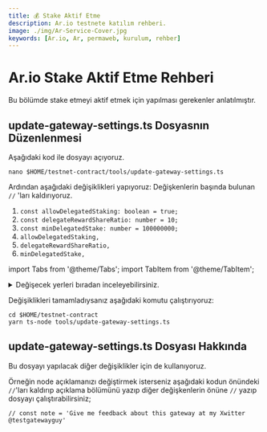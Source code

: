 ```yaml
---
title: 💰 Stake Aktif Etme
description: Ar.io testnete katılım rehberi.
image: ./img/Ar-Service-Cover.jpg
keywords: [Ar.io, Ar, permaweb, kurulum, rehber]
---
```


# Ar.io Stake Aktif Etme Rehberi

Bu bölümde stake etmeyi aktif etmek için yapılması gerekenler anlatılmıştır.

## update-gateway-settings.ts Dosyasnın Düzenlenmesi

Aşağıdaki kod ile dosyayı açıyoruz.
```shell
nano $HOME/testnet-contract/tools/update-gateway-settings.ts
```

Ardından aşağıdaki değişiklikleri yapıyoruz:
Değişkenlerin başında bulunan `//` 'ları kaldırıyoruz. 
1. `const allowDelegatedStaking: boolean = true;`
2. `const delegateRewardShareRatio: number = 10;`
3. `const minDelegatedStake: number = 100000000;`
4. `allowDelegatedStaking,`
5. `delegateRewardShareRatio,`
6. `minDelegatedStake,`

import Tabs from '@theme/Tabs';
import TabItem from '@theme/TabItem';

<details>

<summary>Değişecek yerleri bıradan inceleyebilirsiniz.</summary>

    <Tabs>
    <TabItem value="Orijinal Hali">

    ``` 
    import { JWKInterface } from 'arweave/node/lib/wallet';

    import { IOState } from '../src/types';
    import {
      arnsContractTxId,
      arweave,
      getContractManifest,
      initialize,
      loadWallet,
      warp,
    } from './utilities';

    /* eslint-disable no-console */
    // This script will update the settings for a gateway that is already joined to the network
    // Only the gateway's wallet owner is authorized to adjust these settings
    (async () => {
      initialize();

      // the friendly label for this gateway
      // const label = 'Test Gateway';

      // the fully qualified domain name for this gateway eg. arweave.net
      // const fqdn = 'permanence-testing.org';

      // uncomment the below settings and update as needed
      // the port used for this gateway eg. 443
      // const port = 443

      // the application layer protocol used by this gateway eg http or https
      // const protocol = 'https'

      // an optional gateway properties file located at this Arweave transaction id eg.
      // const properties = 'FH1aVetOoulPGqgYukj0VE0wIhDy90WiQoV3U2PeY44'

      // an optional, short note to further describe this gateway and its status
      // const note = 'Give me feedback about this gateway at my Xwitter @testgatewayguy'

      // The observer wallet public address eg.iKryOeZQMONi2965nKz528htMMN_sBcjlhc-VncoRjA which is used to upload observation reports
      // const observerWallet = '';

      // Enable or disable delegated staking.  If true, other token holders can delegate their stake to this gateway
      // const allowDelegatedStaking: boolean = true;

      // Number between 0-100 indicating the percent of gateway and observer rewards given to delegates eg. 30 is 30% distributed to delegates
      // The default is 0
      // const delegateRewardShareRatio: number = 10;

      // The minimum stake in IO a delegate must use for this for this gateway.  Must be greater than the contracts minimum delegated stake
      // The default is 100 IO
      // const minDelegatedStake: number = 200;

      // Get the key file used for the distribution
      const wallet: JWKInterface = loadWallet();

      // wallet address
      const walletAddress = await arweave.wallets.getAddress(wallet);

      // get contract manifest
      const { evaluationOptions = {} } = await getContractManifest({
        contractTxId: arnsContractTxId,
      });

      // Read the ANT Registry Contract
      const contract = await warp
        .contract<IOState>(arnsContractTxId)
        .connect(wallet)
        .setEvaluationOptions(evaluationOptions)
        .syncState(`https://api.arns.app/v1/contract/${arnsContractTxId}`, {
          validity: true,
        });

      // Include any settings as needed below
      const writeInteraction = await contract.writeInteraction(
        {
          function: 'updateGatewaySettings',
          // label,
          // fqdn,
          // observerWallet,
          // port,
          // protocol,
          // properties,
          // allowDelegatedStaking,
          // delegateRewardShareRatio,
          // minDelegatedStake,
          // note
        },
        {
          disableBundling: true,
        },
      );

      console.log(
        `${walletAddress} successfully updated gateway settings with TX id: ${writeInteraction?.originalTxId}`,
      );
    })();
    ```

    </TabItem>
    <TabItem value="Değiştirilmiş Hali">

    ```
    import { JWKInterface } from 'arweave/node/lib/wallet';

    import { IOState } from '../src/types';
    import {
      arnsContractTxId,
      arweave,
      getContractManifest,
      initialize,
      loadWallet,
      warp,
    } from './utilities';

    /* eslint-disable no-console */
    // This script will update the settings for a gateway that is already joined to the network
    // Only the gateway's wallet owner is authorized to adjust these settings
    (async () => {
      initialize();

      // the friendly label for this gateway
      // const label = 'Test Gateway';

      // the fully qualified domain name for this gateway eg. arweave.net
      // const fqdn = 'permanence-testing.org';

      // uncomment the below settings and update as needed
      // the port used for this gateway eg. 443
      // const port = 443

      // the application layer protocol used by this gateway eg http or https
      // const protocol = 'https'

      // an optional gateway properties file located at this Arweave transaction id eg.
      // const properties = 'FH1aVetOoulPGqgYukj0VE0wIhDy90WiQoV3U2PeY44'

      // an optional, short note to further describe this gateway and its status
      // const note = 'Give me feedback about this gateway at my Xwitter @testgatewayguy'

      // The observer wallet public address eg.iKryOeZQMONi2965nKz528htMMN_sBcjlhc-VncoRjA which is used to upload observation reports
      // const observerWallet = '';

      // Enable or disable delegated staking.  If true, other token holders can delegate their stake to this gateway
      const allowDelegatedStaking: boolean = true;

      // Number between 0-100 indicating the percent of gateway and observer rewards given to delegates eg. 30 is 30% distributed to delegates
      // The default is 0
      const delegateRewardShareRatio: number = 10;

      // The minimum stake in IO a delegate must use for this for this gateway.  Must be greater than the contracts minimum delegated stake
      // The default is 100 IO
      const minDelegatedStake: number = 100000000;

      // Get the key file used for the distribution
      const wallet: JWKInterface = loadWallet();

      // wallet address
      const walletAddress = await arweave.wallets.getAddress(wallet);

      // get contract manifest
      const { evaluationOptions = {} } = await getContractManifest({
        contractTxId: arnsContractTxId,
      });

      // Read the ANT Registry Contract
      const contract = await warp
        .contract<IOState>(arnsContractTxId)
        .connect(wallet)
        .setEvaluationOptions(evaluationOptions)
        .syncState(`https://api.arns.app/v1/contract/${arnsContractTxId}`, {
          validity: true,
        });

      // Include any settings as needed below
      const writeInteraction = await contract.writeInteraction(
        {
          function: 'updateGatewaySettings',
          // label,
          // fqdn,
          // observerWallet,
          // port,
          // protocol,
          // properties,
          allowDelegatedStaking,
          delegateRewardShareRatio,
          minDelegatedStake,
          // note
        },
        {
          disableBundling: true,
        },
      );

      console.log(
        `${walletAddress} successfully updated gateway settings with TX id: ${writeInteraction?.originalTxId}`,
      );
    })();
    ```

    </TabItem>
    </Tabs>

</details>

Değişiklikleri tamamladıysanız aşağıdaki komutu çalıştırıyoruz:
```shell
cd $HOME/testnet-contract
yarn ts-node tools/update-gateway-settings.ts
```

## update-gateway-settings.ts Dosyası Hakkında

Bu dosyayı yapılacak diğer değişiklikler için de kullanıyoruz. 

Örneğin node açıklamanızı değiştirmek isterseniz aşağıdaki kodun önündeki `//`'ları kaldırıp açıklama bölümünü yazıp diğer değişkenlerin önüne `//` yazıp dosyayı çalıştırabilirsiniz;

`// const note = 'Give me feedback about this gateway at my Xwitter @testgatewayguy'`

  

